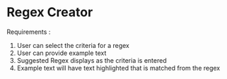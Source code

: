 # Regex Creator

Requirements :

1. User can select the criteria for a regex
2. User can provide example text
3. Suggested Regex displays as the criteria is entered
4. Example text will have text highlighted that is matched from the regex
